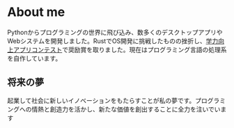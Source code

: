 # About me

Pythonからプログラミングの世界に飛び込み、数多くのデスクトップアプリやWebシステムを開発しました。RustでOS開発に挑戦したものの挫折し、[学力向上アプリコンテスト](https://www.gakuryokuup.com/第4回受賞作品#h.ds4kdposi7d5)で奨励賞を取りました。現在はプログラミング言語の処理系を自作しています。

## 将来の夢

起業して社会に新しいイノベーションをもたらすことが私の夢です。プログラミングへの情熱と創造力を活かし、新たな価値を創出することに全力を注いでいます
